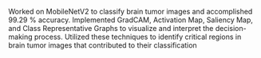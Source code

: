 Worked on MobileNetV2 to classify brain tumor images and accomplished 99.29 \% accuracy.
Implemented GradCAM, Activation Map, Saliency Map, and Class Representative Graphs to visualize and interpret the decision-making process. 
Utilized these techniques to identify critical regions in brain tumor images that contributed to their classification
